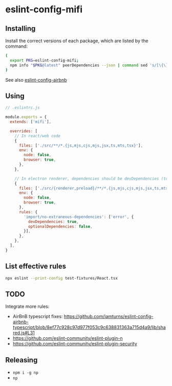# eslint-config-mifi

## Installing

Install the correct versions of each package, which are listed by the command:

```sh
(
  export PKG=eslint-config-mifi;
  npm info "$PKG@latest" peerDependencies --json | command sed 's/[\{\},]//g ; s/: /@/g' | xargs yarn add -D "$PKG"
)
```

See also [eslint-config-airbnb](https://www.npmjs.com/package/eslint-config-airbnb)

## Using

```js
// .eslintrc.js

module.exports = {
  extends: ['mifi'],

  overrides: [
    // In react/web code
    {
      files: ['./src/**/*.{js,mjs,cjs,mjs,jsx,ts,mts,tsx}'],
      env: {
        node: false,
        browser: true,
      },
    },

    // In electron renderer, dependencies should be devDependencies (to prevent them from being included in the Electron ASAR package)
    {
      files: ['./src/{renderer,preload}/**/*.{js,mjs,cjs,mjs,jsx,ts,mts,tsx}'],
      env: {
        node: false,
        browser: true,
      },
      rules: {
        'import/no-extraneous-dependencies': ['error', {
          devDependencies: true,
          optionalDependencies: false,
        }],
      },
    },
  ],
}
```

## List effective rules

```bash
npx eslint --print-config test-fixtures/React.tsx
```

## TODO

Integrate more rules:

- AirBnB typescript fixes: https://github.com/iamturns/eslint-config-airbnb-typescript/blob/8ef77c928c97d977f053c9c638831363a715d4a9/lib/shared.js#L31
- https://github.com/eslint-community/eslint-plugin-n
- https://github.com/eslint-community/eslint-plugin-security

## Releasing

- `npm i -g np`
- `np`
